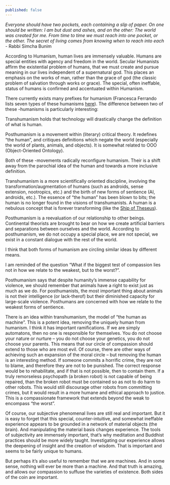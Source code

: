 ```yaml
---
published: false
---
```

_Everyone should have two pockets, each containing a slip of paper. On one should be written: I am but dust and ashes, and on the other: The world was created for me. From time to time we must reach into one pocket, or the other. The secret of living comes from knowing when to reach into each_ - Rabbi Simcha Bunim

According to Humanism, human lives are immensely valuable. Humans are special entities with agency and freedom in the world. Secular Humanists affirm the existential problem of humans, that we must create and pursue meaning in our lives independent of a supernatural god. This places an emphasis on the works of man, rather than the grace of god (the classic problem of salvation through works or grace). The special, often ineffable, status of humans is confirmed and accentuated within Humanism.

There currently exists many prefixes for humanism (Francesca Ferrando lists seven types of these humanisms [here](https://en.wikipedia.org/wiki/Posthumanism)). The difference between two of these -humanisms is particularly interesting:

Transhumanism holds that technology will drastically change the definition of what is human.

Posthumanism is a movement within (literary) critical theory. It redefines “the human”, and critiques  definitions which negate the world (especially the world of plants, animals, and objects). It is somewhat related to OOO (Object-Oriented Ontology).

Both of these -movements radically reconfigure humanism. Their is a shift away from the parochial idea of the human and towards a more inclusive definition.

Transhumanism is a more scientifically oriented discipline, involving the transformation/augmentation of humans (such as androids, sense extension, nootropics, etc.) and the birth of new forms of sentience (AI, androids, etc.). The essence of “the human” has been blown to bits; the human is no longer found in the visions of transhumanists. A human is a nebulous concept that is forever transforming (like the [Ship of Theseus](https://en.wikipedia.org/wiki/Ship_of_Theseus)).

Posthumanism is a reevaluation of our relationship to other beings. Continental theorists are brought to bear on how we create artificial barriers and separations between ourselves and the world. According to posthumanism, we do not occupy a special place, we are not special, we exist in a constant dialogue with the rest of the world.

I think that both forms of humanism are circling similar ideas by different means.

I am reminded of the question “What if the biggest test of compassion lies not in how we relate to the weakest, but to the worst?”. 

Posthumanism says that despite humanity’s immense capability for violence, we should remember that animals have a right to exist just as much as we do. For posthumanists, the most important thing about animals is not their intelligence (or lack-therof) but their diminished capacity for large-scale violence. Posthumans are concerned with how we relate to the weakest forms of sentience.

There is an idea within transhumanism, the model of “the human as machine”. This is a potent idea, removing the uniquely human from humanism. I think it has important ramifications. If we are simply automatons, then no one is responsible for themselves. You do not choose your nature or nurture – you do not choose your genetics, you do not choose your parents. This means that our circle of compassion should extend to those who are most evil.  Of course, there are other ways of achieving such an expansion of the moral circle – but removing the human is an interesting method. If someone commits a horrific crime, they are not to blame, and therefore they are not to be punished. The correct response would be to rehabilitate, and if that is not possible, then to contain them. If a truly remorseless psychopath (a broken robot) is not capable of being repaired, than the broken robot must be contained so as not to do harm to other robots. This would still discourage other robots from committing crimes, but it would result in a more humane and ethical approach to justice. This is a compassionate framework that extends beyond the weak to encompass “the worst”.

Of course, our subjective phenomenal lives are still real and important. But it is easy to forget that this special, counter-intuitive, and somewhat ineffable experience appears to be grounded in a network of material objects (the brain). And manipulating the material basis changes experience. The tools of subjectivity are immensely important, that’s why meditation and Buddhist practices should be more widely taught. Investigating our experience allows the deepening of insight and the creation of wisdom. That is important and seems to be fairly unique to humans.

But perhaps it’s also useful to remember that we are machines. And in some sense, nothing will ever be more than a machine. And that truth is amazing, and allows our compassion to suffuse the varieties of existence. Both sides of the coin are important.